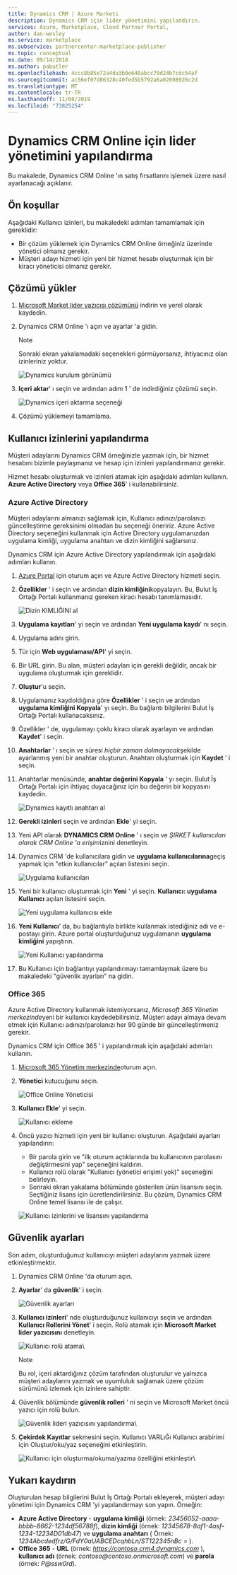 ```yaml
---
title: Dynamics CRM | Azure Marketi
description: Dynamics CRM için lider yönetimini yapılandırın.
services: Azure, Marketplace, Cloud Partner Portal,
author: dan-wesley
ms.service: marketplace
ms.subservice: partnercenter-marketplace-publisher
ms.topic: conceptual
ms.date: 09/14/2018
ms.author: pabutler
ms.openlocfilehash: 4ccc8b85e72a4da3b0e640abcc70d24b7cdc54af
ms.sourcegitcommit: ac56ef07d86328c40fed5b5792a6a02698926c2d
ms.translationtype: MT
ms.contentlocale: tr-TR
ms.lasthandoff: 11/08/2019
ms.locfileid: "73825254"
---
```

# <a name="configure-lead-management-for-dynamics-crm-online"></a>Dynamics CRM Online için lider yönetimini yapılandırma

Bu makalede, Dynamics CRM Online 'ın satış fırsatlarını işlemek üzere nasıl ayarlanacağı açıklanır.

## <a name="prerequisites"></a>Ön koşullar

Aşağıdaki Kullanıcı izinleri, bu makaledeki adımları tamamlamak için gereklidir:
- Bir çözüm yüklemek için Dynamics CRM Online örneğiniz üzerinde yönetici olmanız gerekir.
- Müşteri adayı hizmeti için yeni bir hizmet hesabı oluşturmak için bir kiracı yöneticisi olmanız gerekir.

<a name="install-the-solution"></a>Çözümü yükler
--------------------

1.  [Microsoft Market lider yazıcısı çözümünü](https://mpsapiprodwus.blob.core.windows.net/documentation/MicrosoftMarketplacesLeadIntegrationSolution_1_0_0_0_target_CRM_6.1_managed.zip) indirin ve yerel olarak kaydedin.

2.  Dynamics CRM Online 'ı açın ve ayarlar 'a gidin.
    >[!NOTE]
    >Sonraki ekran yakalamadaki seçenekleri görmüyorsanız, ihtiyacınız olan izinleriniz yoktur.
 
       ![Dynamics kurulum görünümü](./media/cloud-partner-portal-lead-management-instructions-dynamics/crmonline1.png)

3.  **Içeri aktar**' ı seçin ve ardından adım 1 ' de indirdiğiniz çözümü seçin.
 
    ![Dynamics içeri aktarma seçeneği](./media/cloud-partner-portal-lead-management-instructions-dynamics/crmonline2.png)

4.  Çözümü yüklemeyi tamamlama.

## <a name="configure-user-permissions"></a>Kullanıcı izinlerini yapılandırma

Müşteri adaylarını Dynamics CRM örneğinizle yazmak için, bir hizmet hesabını bizimle paylaşmanız ve hesap için izinleri yapılandırmanız gerekir.

Hizmet hesabı oluşturmak ve izinleri atamak için aşağıdaki adımları kullanın. **Azure Active Directory** veya **Office 365**' i kullanabilirsiniz.

### <a name="azure-active-directory"></a>Azure Active Directory

Müşteri adaylarını almanızı sağlamak için, Kullanıcı adınızı/parolanızı güncelleştirme gereksinimi olmadan bu seçeneği öneririz. Azure Active Directory seçeneğini kullanmak için Active Directory uygulamanızdan uygulama kimliği, uygulama anahtarı ve dizin kimliğini sağlarsınız.

Dynamics CRM için Azure Active Directory yapılandırmak için aşağıdaki adımları kullanın.

1.  [Azure Portal](https://portal.azure.com/) için oturum açın ve Azure Active Directory hizmeti seçin.

2.  **Özellikler** ' i seçin ve ardından **dizin kimliğini**kopyalayın. Bu, Bulut İş Ortağı Portalı kullanmanız gereken kiracı hesabı tanımlamasıdır.

    ![Dizin KIMLIĞINI al](./media/cloud-partner-portal-lead-management-instructions-dynamics/directoryid.png)

3.  **Uygulama kayıtları**' yi seçin ve ardından **Yeni uygulama kaydı**' nı seçin.
4.  Uygulama adını girin.
5.  Tür için **Web uygulaması/API**' yi seçin.
6.  Bir URL girin. Bu alan, müşteri adayları için gerekli değildir, ancak bir uygulama oluşturmak için gereklidir.
7. **Oluştur**'u seçin.
8.  Uygulamanız kaydoldığına göre **Özellikler** ' i seçin ve ardından **uygulama kimliğini Kopyala**' yı seçin. Bu bağlantı bilgilerini Bulut İş Ortağı Portalı kullanacaksınız.
9.  Özellikler ' de, uygulamayı çoklu kiracı olarak ayarlayın ve ardından **Kaydet**' i seçin.

10. **Anahtarlar** ' ı seçin ve süresi *hiçbir zaman dolmayacak*şekilde ayarlanmış yeni bir anahtar oluşturun. Anahtarı oluşturmak için **Kaydet** ' i seçin. 
11. Anahtarlar menüsünde, **anahtar değerini Kopyala** ' yı seçin. Bulut İş Ortağı Portalı için ihtiyaç duyacağınız için bu değerin bir kopyasını kaydedin.
    
    ![Dynamics kayıtlı anahtarı al](./media/cloud-partner-portal-lead-management-instructions-dynamics/registerkeys.png)
    
12. **Gerekli izinleri** seçin ve ardından **Ekle**' yi seçin. 
13. Yeni API olarak **DYNAMICS CRM Online** ' ı seçin ve *ŞIRKET kullanıcıları olarak CRM Online 'a erişim*iznini denetleyin.

14. Dynamics CRM 'de kullanıcılara gidin ve **uygulama kullanıcılarına**geçiş yapmak Için "etkin kullanıcılar" açılan listesini seçin.
    
    ![Uygulama kullanıcıları](./media/cloud-partner-portal-lead-management-instructions-dynamics/applicationuserfirst.PNG)

15. Yeni bir kullanıcı oluşturmak için **Yeni** ' yi seçin. **Kullanıcı: uygulama Kullanıcı** açılan listesini seçin.
    
    ![Yeni uygulama kullanıcısı ekle](./media/cloud-partner-portal-lead-management-instructions-dynamics/applicationuser.PNG)

16. **Yeni Kullanıcı**' da, bu bağlantıyla birlikte kullanmak istediğiniz adı ve e-postayı girin. Azure portal oluşturduğunuz uygulamanın **uygulama kimliğini** yapıştırın.

     ![Yeni Kullanıcı yapılandırma](./media/cloud-partner-portal-lead-management-instructions-dynamics/leadgencreateuser.PNG)

17. Bu Kullanıcı için bağlantıyı yapılandırmayı tamamlaymak üzere bu makaledeki "güvenlik ayarları" na gidin.

### <a name="office-365"></a>Office 365

Azure Active Directory kullanmak istemiyorsanız, *Microsoft 365 Yönetim merkezinde*yeni bir kullanıcı kaydedebilirsiniz. Müşteri adayı almaya devam etmek için Kullanıcı adınızı/parolanızı her 90 günde bir güncelleştirmeniz gerekir.

Dynamics CRM için Office 365 ' i yapılandırmak için aşağıdaki adımları kullanın.

1. [Microsoft 365 Yönetim merkezinde](https://admin.microsoft.com)oturum açın.

2. **Yönetici** kutucuğunu seçin.

    ![Office Online Yöneticisi](./media/cloud-partner-portal-lead-management-instructions-dynamics/crmonline3.png)

3. **Kullanıcı Ekle**' yi seçin.

    ![Kullanıcı ekleme](./media/cloud-partner-portal-lead-management-instructions-dynamics/crmonline4.png)

4. Öncü yazıcı hizmeti için yeni bir kullanıcı oluşturun. Aşağıdaki ayarları yapılandırın:

    -   Bir parola girin ve "ilk oturum açtıklarında bu kullanıcının parolasını değiştirmesini yap" seçeneğini kaldırın.
    -   Kullanıcı rolü olarak "Kullanıcı (yönetici erişimi yok)" seçeneğini belirleyin.
    -   Sonraki ekran yakalama bölümünde gösterilen ürün lisansını seçin. Seçtiğiniz lisans için ücretlendirilirsiniz. Bu çözüm, Dynamics CRM Online temel lisansı ile de çalışır.
    
    ![Kullanıcı izinlerini ve lisansını yapılandırma](./media/cloud-partner-portal-lead-management-instructions-dynamics/crmonline5.png)

## <a name="security-settings"></a>Güvenlik ayarları

Son adım, oluşturduğunuz kullanıcıyı müşteri adaylarını yazmak üzere etkinleştirmektir.

1.  Dynamics CRM Online 'da oturum açın.
2.  **Ayarlar**' da **güvenlik**' i seçin.
    
    ![Güvenlik ayarları](./media/cloud-partner-portal-lead-management-instructions-dynamics/crmonline6.png)

3.  **Kullanıcı izinleri**' nde oluşturduğunuz kullanıcıyı seçin ve ardından **Kullanıcı Rollerini Yönet**' i seçin. Rolü atamak için **Microsoft Market lider yazıcısını** denetleyin.

    ![Kullanıcı rolü atama](./media/cloud-partner-portal-lead-management-instructions-dynamics/crmonline7.png)\

    >[!NOTE]
    >Bu rol, içeri aktardığınız çözüm tarafından oluşturulur ve yalnızca müşteri adaylarını yazmak ve uyumluluk sağlamak üzere çözüm sürümünü izlemek için izinlere sahiptir.

4.  Güvenlik bölümünde **güvenlik rolleri** ' ni seçin ve Microsoft Market öncü yazıcı için rolü bulun.
    
    ![Güvenlik lideri yazıcısını yapılandırma](./media/cloud-partner-portal-lead-management-instructions-dynamics/crmonline10.jpg)\

5. **Çekirdek Kayıtlar** sekmesini seçin. Kullanıcı VARLıĞı Kullanıcı arabirimi için Oluştur/oku/yaz seçeneğini etkinleştirin.

    ![Kullanıcı için oluşturma/okuma/yazma özelliğini etkinleştir](./media/cloud-partner-portal-lead-management-instructions-dynamics/crmonline11.jpg)\

## <a name="wrap-up"></a>Yukarı kaydırın

Oluşturulan hesap bilgilerini Bulut İş Ortağı Portalı ekleyerek, müşteri adayı yönetimi için Dynamics CRM 'yi yapılandırmayı son yapın. Örneğin:

-   **Azure Active Directory** - **uygulama kimliği** (örnek: *23456052-aaaa-bbbb-8662-1234df56788f*), **dizin kimliği** (örnek: *12345678-8af1-4asf-1234-12234D01db47*) ve **uygulama anahtarı** ( Örnek: *1234Abcdedfrz/G/FdY0aUABCEDcqhbLn/ST122345nBc =* ).
-   **Office 365** - **URL** (örnek: *https://contoso.crm4.dynamics.com* ), **kullanıcı adı** (örnek: *contoso\@contoso.onmicrosoft.com*) ve **parola** (örnek: *P\@ssw0rd*).

